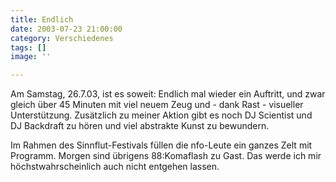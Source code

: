```yaml
---
title: Endlich
date: 2003-07-23 21:00:00
category: Verschiedenes
tags: []
image: ''

---
```


Am Samstag, 26.7.03, ist es soweit: Endlich mal wieder ein Auftritt, und zwar gleich über 45 Minuten mit viel neuem Zeug und - dank Rast - visueller Unterstützung. Zusätzlich zu meiner Aktion gibt es noch DJ Scientist und DJ Backdraft zu hören und viel abstrakte Kunst zu bewundern.  

Im Rahmen des Sinnflut-Festivals füllen die nfo-Leute ein ganzes Zelt mit Programm. Morgen sind übrigens 88:Komaflash zu Gast. Das werde ich mir höchstwahrscheinlich auch nicht entgehen lassen.
